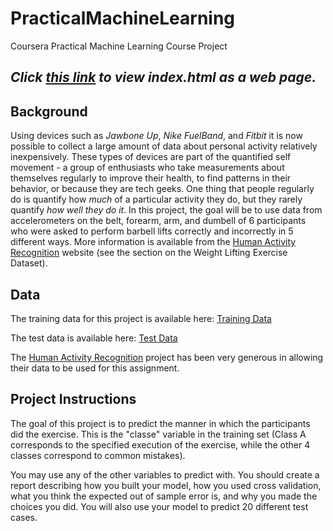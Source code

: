 # PracticalMachineLearning
Coursera Practical Machine Learning Course Project

## _Click [this link](https://chuckxx.github.io/PracticalMachineLearning/) to view index.html as a web page._

## Background

Using devices such as _Jawbone Up_, _Nike FuelBand_, and _Fitbit_ it is now possible to collect a large amount of data about personal activity relatively inexpensively.  These types of devices are part of the quantified self movement - a group of enthusiasts who take measurements about themselves regularly to improve their health, to find patterns in their behavior, or because they are tech geeks.  One thing that people regularly do is quantify how _much_ of a particular activity they do, but they rarely quantify _how well they do it_.  In this project, the goal will be to use data from accelerometers on the belt, forearm, arm, and dumbell of 6 participants who were asked to perform barbell lifts correctly and incorrectly in 5 different ways. More information is available from the [Human Activity Recognition](http://groupware.les.inf.puc-rio.br/har) website (see the section on the Weight Lifting Exercise Dataset).

## Data

The training data for this project is available here: [Training Data](https://d396qusza40orc.cloudfront.net/predmachlearn/pml-training.csv)

The test data is available here: [Test Data](https://d396qusza40orc.cloudfront.net/predmachlearn/pml-testing.csv)

The [Human Activity Recognition](http://groupware.les.inf.puc-rio.br/har) project has been very generous in allowing their data to be used for this assignment.

## Project Instructions

The goal of this project is to predict the manner in which the participants did the exercise.  This is the "classe" variable in the training set (Class A corresponds to the specified execution of the exercise, while the other 4 classes correspond to common mistakes).

You may use any of the other variables to predict with.  You should create a report describing how you built your model, how you used cross validation, what you think the expected out of sample error is, and why you made the choices you did.  You will also use your model to predict 20 different test cases.

